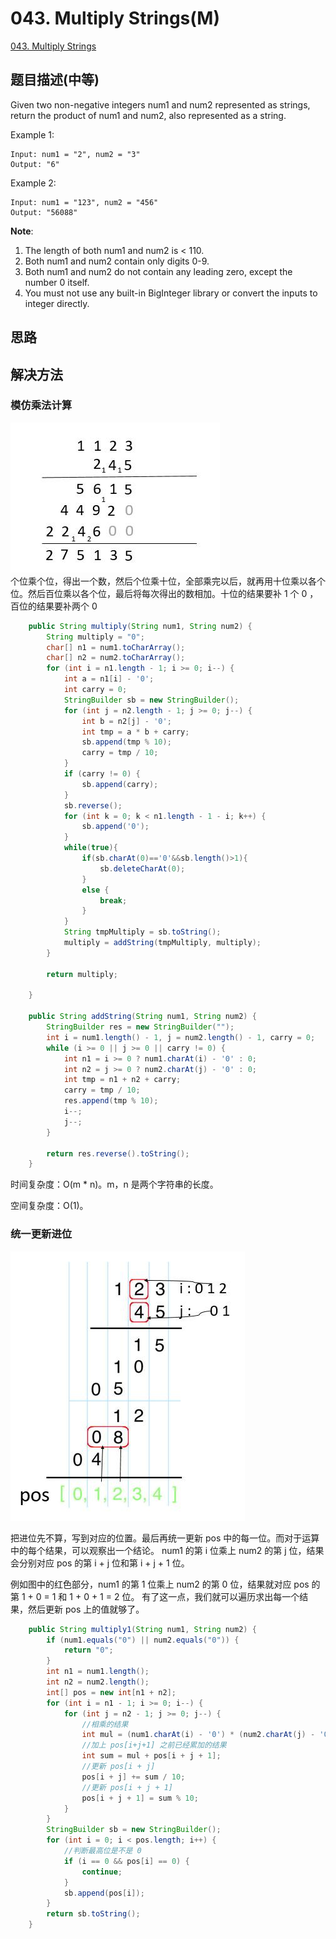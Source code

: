 # 043. Multiply Strings\(M\)

[043. Multiply Strings](https://leetcode-cn.com/problems/multiply-strings/)

## 题目描述\(中等\)

Given two non-negative integers num1 and num2 represented as strings, return the product of num1 and num2, also represented as a string.

Example 1:

```
Input: num1 = "2", num2 = "3"
Output: "6"
```

Example 2:

```
Input: num1 = "123", num2 = "456"
Output: "56088"
```

**Note**:  
1. The length of both num1 and num2 is &lt; 110.  
2. Both num1 and num2 contain only digits 0-9.  
3. Both num1 and num2 do not contain any leading zero, except the number 0 itself.  
4. You must not use any built-in BigInteger library or convert the inputs to integer directly.

## 思路

## 解决方法

### 模仿乘法计算

![](/assets/001-100/043-s-1-1.png)  
个位乘个位，得出一个数，然后个位乘十位，全部乘完以后，就再用十位乘以各个位。然后百位乘以各个位，最后将每次得出的数相加。十位的结果要补 1 个 0 ，百位的结果要补两个 0

```java
    public String multiply(String num1, String num2) {
        String multiply = "0";
        char[] n1 = num1.toCharArray();
        char[] n2 = num2.toCharArray();
        for (int i = n1.length - 1; i >= 0; i--) {
            int a = n1[i] - '0';
            int carry = 0;
            StringBuilder sb = new StringBuilder();
            for (int j = n2.length - 1; j >= 0; j--) {
                int b = n2[j] - '0';
                int tmp = a * b + carry;
                sb.append(tmp % 10);
                carry = tmp / 10;
            }
            if (carry != 0) {
                sb.append(carry);
            }
            sb.reverse();
            for (int k = 0; k < n1.length - 1 - i; k++) {
                sb.append('0');
            }
            while(true){
                if(sb.charAt(0)=='0'&&sb.length()>1){
                    sb.deleteCharAt(0);
                }
                else {
                    break;
                }
            }
            String tmpMultiply = sb.toString();
            multiply = addString(tmpMultiply, multiply);
        }

        return multiply;

    }

    public String addString(String num1, String num2) {
        StringBuilder res = new StringBuilder("");
        int i = num1.length() - 1, j = num2.length() - 1, carry = 0;
        while (i >= 0 || j >= 0 || carry != 0) {
            int n1 = i >= 0 ? num1.charAt(i) - '0' : 0;
            int n2 = j >= 0 ? num2.charAt(j) - '0' : 0;
            int tmp = n1 + n2 + carry;
            carry = tmp / 10;
            res.append(tmp % 10);
            i--;
            j--;
        }

        return res.reverse().toString();
    }
```

时间复杂度：O\(m \* n\)。m，n 是两个字符串的长度。

空间复杂度：O\(1\)。

### 统一更新进位


![](/assets/001-100/043-s-2-1.png)

把进位先不算，写到对应的位置。最后再统一更新 pos 中的每一位。而对于运算中的每个结果，可以观察出一个结论。
num1 的第 i 位乘上 num2 的第 j 位，结果会分别对应 pos 的第 i + j 位和第 i + j + 1 位。

例如图中的红色部分，num1 的第 1 位乘上 num2 的第 0 位，结果就对应 pos 的第 1 + 0 = 1 和 1 + 0 + 1 = 2 位。
有了这一点，我们就可以遍历求出每一个结果，然后更新 pos 上的值就够了。

```java
    public String multiply1(String num1, String num2) {
        if (num1.equals("0") || num2.equals("0")) {
            return "0";
        }
        int n1 = num1.length();
        int n2 = num2.length();
        int[] pos = new int[n1 + n2];
        for (int i = n1 - 1; i >= 0; i--) {
            for (int j = n2 - 1; j >= 0; j--) {
                //相乘的结果
                int mul = (num1.charAt(i) - '0') * (num2.charAt(j) - '0');
                //加上 pos[i+j+1] 之前已经累加的结果
                int sum = mul + pos[i + j + 1];
                //更新 pos[i + j]
                pos[i + j] += sum / 10;
                //更新 pos[i + j + 1]
                pos[i + j + 1] = sum % 10;
            }
        }
        StringBuilder sb = new StringBuilder();
        for (int i = 0; i < pos.length; i++) {
            //判断最高位是不是 0
            if (i == 0 && pos[i] == 0) {
                continue;
            }
            sb.append(pos[i]);
        }
        return sb.toString();
    }
```

